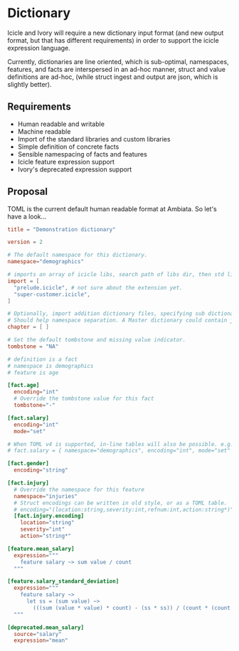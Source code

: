 Dictionary
==========

Icicle and Ivory will require a new dictionary input format (and new output format, but that has different requirements)
in order to support the icicle expression language.

Currently, dictionaries are line oriented, which is sub-optimal, namespaces, features, and facts are interspersed in an ad-hoc manner,
struct and value definitions are ad-hoc, (while struct ingest and output are json, which is slightly better).

Requirements
------------
 * Human readable and writable
 * Machine readable
 * Import of the standard libraries and custom libraries
 * Simple definition of concrete facts
 * Sensible namespacing of facts and features
 * Icicle feature expression support
 * Ivory's deprecated expression support

Proposal
--------

TOML is the current default human readable format at Ambiata. So let's have a look...

```TOML
title = "Demonstration dictionary"

version = 2

# The default namespace for this dictionary.
namespace="demographics"

# imports an array of icicle libs, search path of libs dir, then std libs dir.
import = [
  "prelude.icicle", # not sure about the extension yet.
  "super-customer.icicle",
]

# Optionally, import addition dictionary files, specifying sub dictionaries.
# Should help namespace separation. A Master dictionary could contain just this, title, and version.
chapter = [ ]

# Set the default tombstone and missing value indicator.
tombstone = "NA"

# definition is a fact
# namespace is demographics
# feature is age

[fact.age]
  encoding="int"
  # Override the tombstone value for this fact
  tombstone="-"

[fact.salary]
  encoding="int"
  mode="set"

# When TOML v4 is supported, in-line tables will also be possible. e.g.,
# fact.salary = { namespace="demographics", encoding="int", mode="set" }

[fact.gender]
  encoding="string"

[fact.injury]
  # Override the namespace for this feature
  namespace="injuries"
  # Struct encodings can be written in old style, or as a TOML table.
  # encoding="(location:string,severity:int,refnum:int,action:string*)"
  [fact.injury.encoding]
    location="string"
    severity="int"
    action="string*"

[feature.mean_salary]
  expression="""
    feature salary ~> sum value / count
  """

[feature.salary_standard_deviation]
  expression="""
    feature salary ~>
      let ss = (sum value) ~>
        (((sum (value * value) * count) - (ss * ss)) / (count * (count - 1)))^(0.5)
  """

[deprecated.mean_salary]
  source="salary"
  expression="mean"


```
